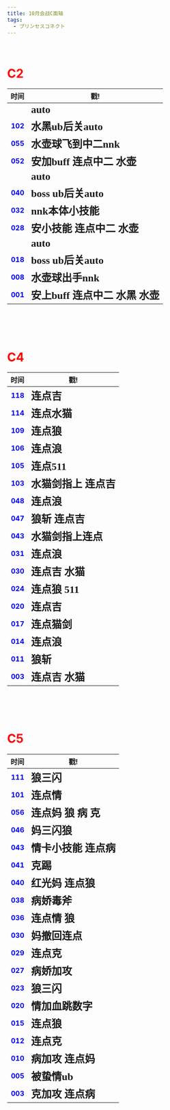```yaml
---
title: 10月会战C面轴
tags:
  - プリンセスコネクト
---
```


<br/>

# <font color=red> C2 </font>

| 时间 | 戳! |
|  ----:  | ----  |
|  | **<font face="黑体" size=5> auto </font>** |
| **<font color=blue> 102 </font>** | **<font face="黑体" size=5> 水黑ub后关auto </font>** |
| **<font color=blue> 055 </font>** | **<font face="黑体" size=5> 水壶球飞到中二nnk </font>** |
| **<font color=blue> 052 </font>** | **<font face="黑体" size=5> 安加buff 连点中二 水壶 </font>** |
|  | **<font face="黑体" size=5> auto </font>** |
| **<font color=blue> 040 </font>** | **<font face="黑体" size=5> boss ub后关auto </font>** |
| **<font color=blue> 032 </font>** | **<font face="黑体" size=5> nnk本体小技能 </font>** |
| **<font color=blue> 028 </font>** | **<font face="黑体" size=5> 安小技能 连点中二 水壶 </font>** |
|  | **<font face="黑体" size=5> auto </font>** |
| **<font color=blue> 018 </font>** | **<font face="黑体" size=5> boss ub后关auto </font>** |
| **<font color=blue> 008 </font>** | **<font face="黑体" size=5> 水壶球出手nnk </font>** |
| **<font color=blue> 001 </font>** | **<font face="黑体" size=5> 安上buff 连点中二 水黑 水壶 </font>** |

<br/><br/><br/>

# <font color=red> C4 </font>

|  时间   | 戳!  |
| ----: | ---- |
| **<font color=blue> 118 </font>** | **<font face="黑体" size=5> 连点吉 </font>** |
| **<font color=blue> 114 </font>** | **<font face="黑体" size=5> 连点水猫 </font>** |
| **<font color=blue> 109 </font>** | **<font face="黑体" size=5> 连点狼 </font>** |
| **<font color=blue> 106 </font>** | **<font face="黑体" size=5> 连点浪 </font>** |
| **<font color=blue> 105 </font>** | **<font face="黑体" size=5> 连点511 </font>** |
| **<font color=blue> 103 </font>** | **<font face="黑体" size=5> 水猫剑指上 连点吉 </font>** |
| **<font color=blue> 048 </font>** | **<font face="黑体" size=5> 连点浪 </font>** |
| **<font color=blue> 047 </font>** | **<font face="黑体" size=5> 狼斩 连点吉 </font>** |
| **<font color=blue> 043 </font>** | **<font face="黑体" size=5> 水猫剑指上连点 </font>** |
| **<font color=blue> 031 </font>** | **<font face="黑体" size=5> 连点浪 </font>** |
| **<font color=blue> 030 </font>** | **<font face="黑体" size=5> 连点吉 水猫 </font>** |
| **<font color=blue> 024 </font>** | **<font face="黑体" size=5> 连点狼 511 </font>** |
| **<font color=blue> 020 </font>** | **<font face="黑体" size=5> 连点吉 </font>** |
| **<font color=blue> 017 </font>** | **<font face="黑体" size=5> 连点猫剑 </font>** |
| **<font color=blue> 014 </font>** | **<font face="黑体" size=5> 连点浪 </font>** |
| **<font color=blue> 011 </font>** | **<font face="黑体" size=5> 狼斩 </font>** |
| **<font color=blue> 003 </font>** | **<font face="黑体" size=5> 连点吉 水猫 </font>** |

<br/><br/><br/>

# <font color=red> C5 </font>

|  时间   | 戳!  |
| ----: | ---- |
| **<font color=blue> 111 </font>** | **<font face="黑体" size=5> 狼三闪 </font>** |
| **<font color=blue> 101 </font>** | **<font face="黑体" size=5> 连点情 </font>** |
| **<font color=blue> 056 </font>** | **<font face="黑体" size=5> 连点妈 狼 病 克 </font>** |
| **<font color=blue> 046 </font>** | **<font face="黑体" size=5> 妈三闪狼 </font>** |
| **<font color=blue> 043 </font>** | **<font face="黑体" size=5> 情卡小技能 连点病 </font>** |
| **<font color=blue> 041 </font>** | **<font face="黑体" size=5> 克踢 </font>** |
| **<font color=blue> 040 </font>** | **<font face="黑体" size=5> 红光妈 连点狼 </font>** |
| **<font color=blue> 038 </font>** | **<font face="黑体" size=5> 病娇毒斧 </font>** |
| **<font color=blue> 036 </font>** | **<font face="黑体" size=5> 连点情 狼 </font>** |
| **<font color=blue> 030 </font>** | **<font face="黑体" size=5> 妈撤回连点 </font>** |
| **<font color=blue> 029 </font>** | **<font face="黑体" size=5> 连点克 </font>** |
| **<font color=blue> 027 </font>** | **<font face="黑体" size=5> 病娇加攻 </font>** |
| **<font color=blue> 023 </font>** | **<font face="黑体" size=5> 狼三闪 </font>** |
| **<font color=blue> 020 </font>** | **<font face="黑体" size=5> 情加血跳数字 </font>** |
| **<font color=blue> 015 </font>** | **<font face="黑体" size=5> 连点狼 </font>** |
| **<font color=blue> 012 </font>** | **<font face="黑体" size=5> 连点克 </font>** |
| **<font color=blue> 010 </font>** | **<font face="黑体" size=5> 病加攻 连点妈 </font>** |
| **<font color=blue> 005 </font>** | **<font face="黑体" size=5> 被蛰情ub </font>** |
| **<font color=blue> 003 </font>** | **<font face="黑体" size=5> 克加攻 连点病 </font>** |
